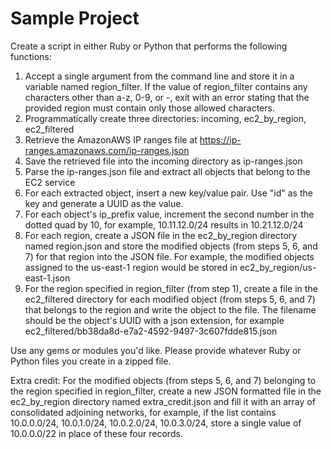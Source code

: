 # Sample Project

Create a script in either Ruby or Python that performs the following functions:
1.    Accept a single argument from the command line and store it in a variable named region_filter. If the value of region_filter contains any characters other than a-z, 0-9, or -, exit with an error stating that the provided region must contain only those allowed characters.
2.    Programmatically create three directories: incoming, ec2_by_region, ec2_filtered
3.    Retrieve the AmazonAWS IP ranges file at  https://ip-ranges.amazonaws.com/ip-ranges.json
4.    Save the retrieved file into the incoming directory as ip-ranges.json
5.    Parse the ip-ranges.json file and extract all objects that belong to the EC2 service
6.    For each extracted object, insert a new key/value pair. Use "id" as the key and generate a UUID as the value.
7.    For each object's ip_prefix value, increment the second number in the dotted quad by 10, for example, 10.11.12.0/24 results in 10.21.12.0/24
8.    For each region, create a JSON file in the ec2_by_region directory named region.json and store the modified objects (from steps 5, 6, and 7) for that region into the JSON file. For example, the modified objects assigned to the us-east-1 region would be stored in ec2_by_region/us-east-1.json
9.    For the region specified in region_filter (from step 1), create a file in the ec2_filtered directory for each modified object (from steps 5, 6, and 7) that belongs to the region and write the object to the file. The filename should be the object's UUID with a json extension, for example ec2_filtered/bb38da8d-e7a2-4592-9497-3c607fdde815.json

Use any gems or modules you'd like.
Please provide whatever Ruby or Python files you create in a zipped file.

Extra credit: For the modified objects (from steps 5, 6, and 7) belonging to the region specified in region_filter, create a new JSON formatted file in the ec2_by_region directory named extra_credit.json and fill it with an array of consolidated adjoining networks, for example, if the list contains 10.0.0.0/24, 10.0.1.0/24, 10.0.2.0/24, 10.0.3.0/24, store a single value of 10.0.0.0/22 in place of these four records.

